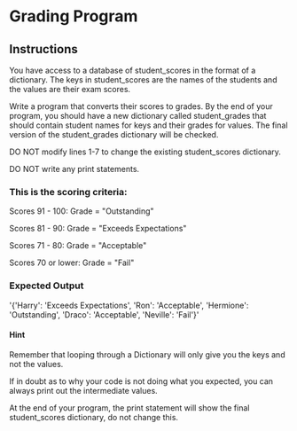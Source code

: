 # Grading Program



## Instructions
You have access to a database of student_scores in the format of a dictionary. 
The keys in student_scores are the names of the students and the values are their exam scores.

Write a program that converts their scores to grades. By the end of your program, you 
should have a new dictionary called student_grades that should contain student names for 
keys and their grades for values. The final version of the student_grades dictionary will be 
checked.

DO NOT modify lines 1-7 to change the existing student_scores dictionary.

DO NOT write any print statements.

### This is the scoring criteria:

Scores 91 - 100: Grade = "Outstanding"

Scores 81 - 90: Grade = "Exceeds Expectations"

Scores 71 - 80: Grade = "Acceptable"

Scores 70 or lower: Grade = "Fail"

### Expected Output
'{'Harry': 'Exceeds Expectations', 'Ron': 'Acceptable', 'Hermione': 'Outstanding', 
'Draco': 'Acceptable', 'Neville': 'Fail'}'

#### Hint
Remember that looping through a Dictionary will only give you the keys and not the values.

If in doubt as to why your code is not doing what you expected, you can always print out the intermediate values.

At the end of your program, the print statement will show the final student_scores dictionary, do not change this.


 
